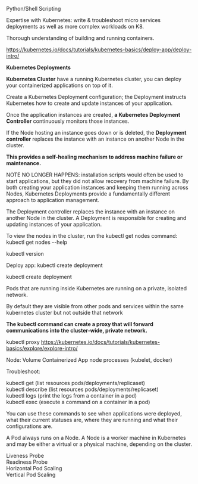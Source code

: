 Python/Shell Scripting

Expertise with Kubernetes: write & troubleshoot micro services deployments as well as more complex workloads on K8.

Thorough understanding of building and running containers.

https://kubernetes.io/docs/tutorials/kubernetes-basics/deploy-app/deploy-intro/



**Kubernetes Deployments**

**Kubernetes Cluster**
have a running Kubernetes cluster, you can deploy your containerized applications on top of it.

Create a Kubernetes Deployment configuration; the Deployment instructs Kubernetes how to create and update instances of your application.

Once the application instances are created, **a Kubernetes Deployment Controller** continuously monitors those instances.

If the Node hosting an instance goes down or is deleted, the **Deployment controller** replaces the instance with an instance on another Node in the cluster.


**This provides a self-healing mechanism to address machine failure or maintenance.**

NOTE NO LONGER HAPPENS: installation scripts would often be used to start applications, but they did not allow recovery from machine failure. By both creating your application instances and keeping them running across Nodes, Kubernetes Deployments provide a fundamentally different approach to application management.

The Deployment controller replaces the instance with an instance on another Node in the cluster. A Deployment is responsible for creating and updating instances of your application. 

To view the nodes in the cluster, run the kubectl get nodes command:
kubectl get nodes --help

kubectl version

Deploy app:
kubectl create deployment

kubectl create deployment


Pods that are running inside Kubernetes are running on a private, isolated network. 

By default they are visible from other pods and services within the same kubernetes cluster but not outside that network

**The kubectl command can create a proxy that will forward communications into the cluster-wide, private network.**

kubectl proxy
https://kubernetes.io/docs/tutorials/kubernetes-basics/explore/explore-intro/

Node:
    Volume
    Containerized App
    node processes (kubelet, docker)


Troubleshoot:

kubectl get (list resources pods/deployments/replicaset) <br>
kubectl describe (list resources pods/deployments/replicaset) <br>
kubectl logs (print the logs from a container in a pod) <br>
kubectl exec (execute a command on a container in a pod)

You can use these commands to see when applications were deployed, what their current statuses are, where they are running and what their configurations are.

A Pod always runs on a Node. A Node is a worker machine in Kubernetes and may be either a virtual or a physical machine, depending on the cluster. 

Liveness Probe <br>
Readiness Probe <br>
Horizontal Pod Scaling <br>
Vertical Pod Scaling <br>
